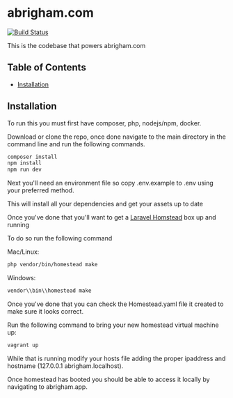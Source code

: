 # abrigham.com
[![Build Status](https://travis-ci.org/abrigham1/abrigham.svg?branch=master)](https://travis-ci.org/abrigham1/abrigham)

This is the codebase that powers abrigham.com

## Table of Contents
* [Installation](#installation)

## Installation
To run this you must first have composer, php, nodejs/npm, docker.

Download or clone the repo, once done navigate to the main directory in the command line and run the following commands.
```bash
composer install
npm install
npm run dev
```

Next you'll need an environment file so copy .env.example to .env using your preferred method.

This will install all your dependencies and get your assets up to date

Once you've done that you'll want to get a [Laravel Homstead](https://laravel.com/docs/5.4/homestead#per-project-installation) box up and running

To do so run the following command

Mac/Linux:
```bash
php vendor/bin/homestead make
```

Windows:
```bash
vendor\\bin\\homestead make
```

Once you've done that you can check the Homestead.yaml file it created to make sure it looks correct.

Run the following command to bring your new homestead virtual machine up:
```bash
vagrant up
```

While that is running modify your hosts file adding the proper ipaddress and hostname 
(127.0.0.1 abrigham.localhost).

Once homestead has booted you should be able to access it locally by navigating to abrigham.app.
